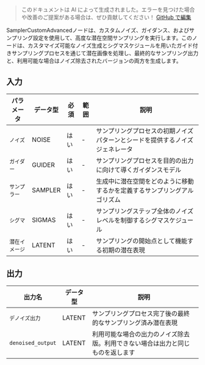 > このドキュメントは AI によって生成されました。エラーを見つけた場合や改善のご提案がある場合は、ぜひ貢献してください！ [GitHub で編集](https://github.com/Comfy-Org/embedded-docs/blob/main/comfyui_embedded_docs/docs/SamplerCustomAdvanced/ja.md)

SamplerCustomAdvancedノードは、カスタムノイズ、ガイダンス、およびサンプリング設定を使用して、高度な潜在空間サンプリングを実行します。このノードは、カスタマイズ可能なノイズ生成とシグマスケジュールを用いたガイド付きサンプリングプロセスを通じて潜在画像を処理し、最終的なサンプリング出力と、利用可能な場合はノイズ除去されたバージョンの両方を生成します。

## 入力

| パラメータ | データ型 | 必須 | 範囲 | 説明 |
|-----------|-----------|----------|-------|-------------|
| `ノイズ` | NOISE | はい | - | サンプリングプロセスの初期ノイズパターンとシードを提供するノイズジェネレータ |
| `ガイダー` | GUIDER | はい | - | サンプリングプロセスを目的の出力に向けて導くガイダンスモデル |
| `サンプラー` | SAMPLER | はい | - | 生成中に潜在空間をどのように移動するかを定義するサンプリングアルゴリズム |
| `シグマ` | SIGMAS | はい | - | サンプリングステップ全体のノイズレベルを制御するシグマスケジュール |
| `潜在イメージ` | LATENT | はい | - | サンプリングの開始点として機能する初期の潜在表現 |

## 出力

| 出力名 | データ型 | 説明 |
|-------------|-----------|-------------|
| `デノイズ出力` | LATENT | サンプリングプロセス完了後の最終的なサンプリング済み潜在表現 |
| `denoised_output` | LATENT | 利用可能な場合の出力のノイズ除去版。利用できない場合は出力と同じものを返します |
